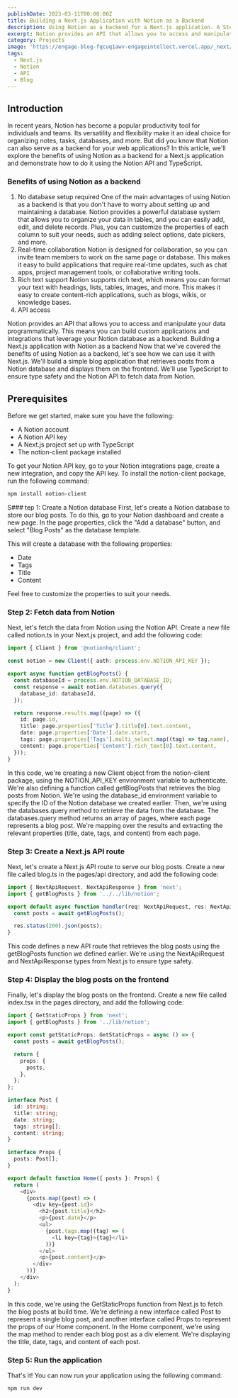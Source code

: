```yaml
---
publishDate: 2023-03-11T00:00:00Z
title: Building a Next.js Application with Notion as a Backend
description: Using Notion as a backend for a Next.js application. A Step-by-Step Guide.
excerpt: Notion provides an API that allows you to access and manipulate your data programmatically. This means you can build custom applications and integrations that leverage your Notion database as a backend.
category: Projects
image: 'https://engage-blog-fqcuq1awv-engageintellect.vercel.app/_next/image?url=https%3A%2F%2Fimages.unsplash.com%2Fphoto-1642132652859-3ef5a1048fd1%3Fixlib%3Drb-4.0.3%26q%3D80%26fm%3Djpg%26crop%3Dentropy%26cs%3Dtinysrgb&w=3840&q=75'
tags:
  - Next.js
  - Notion
  - API
  - Blog
---
```


## Introduction

In recent years, Notion has become a popular productivity tool for individuals and teams. Its versatility and flexibility make it an ideal choice for organizing notes, tasks, databases, and more. But did you know that Notion can also serve as a backend for your web applications? In this article, we'll explore the benefits of using Notion as a backend for a Next.js application and demonstrate how to do it using the Notion API and TypeScript.

### Benefits of using Notion as a backend

1. No database setup required
   One of the main advantages of using Notion as a backend is that you don't have to worry about setting up and maintaining a database. Notion provides a powerful database system that allows you to organize your data in tables, and you can easily add, edit, and delete records. Plus, you can customize the properties of each column to suit your needs, such as adding select options, date pickers, and more.
2. Real-time collaboration
   Notion is designed for collaboration, so you can invite team members to work on the same page or database. This makes it easy to build applications that require real-time updates, such as chat apps, project management tools, or collaborative writing tools.
3. Rich text support
   Notion supports rich text, which means you can format your text with headings, lists, tables, images, and more. This makes it easy to create content-rich applications, such as blogs, wikis, or knowledge bases.
4. API access

Notion provides an API that allows you to access and manipulate your data programmatically. This means you can build custom applications and integrations that leverage your Notion database as a backend.
Building a Next.js application with Notion as a backend
Now that we've covered the benefits of using Notion as a backend, let's see how we can use it with Next.js. We'll build a simple blog application that retrieves posts from a Notion database and displays them on the frontend. We'll use TypeScript to ensure type safety and the Notion API to fetch data from Notion.

## Prerequisites

Before we get started, make sure you have the following:

- A Notion account
- A Notion API key
- A Next.js project set up with TypeScript
- The notion-client package installed

To get your Notion API key, go to your Notion integrations page, create a new integration, and copy the API key.
To install the notion-client package, run the following command:

```bash
npm install notion-client
```

S### tep 1: Create a Notion database
First, let's create a Notion database to store our blog posts. To do this, go to your Notion dashboard and create a new page. In the page properties, click the "Add a database" button, and select "Blog Posts" as the database template.

This will create a database with the following properties:

- Date
- Tags
- Title
- Content

Feel free to customize the properties to suit your needs.

### Step 2: Fetch data from Notion

Next, let's fetch the data from Notion using the Notion API. Create a new file called notion.ts in your Next.js project, and add the following code:

```typescript
import { Client } from '@notionhq/client';

const notion = new Client({ auth: process.env.NOTION_API_KEY });

export async function getBlogPosts() {
  const databaseId = process.env.NOTION_DATABASE_ID;
  const response = await notion.databases.query({
    database_id: databaseId,
  });

  return response.results.map((page) => ({
    id: page.id,
    title: page.properties['Title'].title[0].text.content,
    date: page.properties['Date'].date.start,
    tags: page.properties['Tags'].multi_select.map((tag) => tag.name),
    content: page.properties['Content'].rich_text[0].text.content,
  }));
}
```

In this code, we're creating a new Client object from the notion-client package, using the NOTION_API_KEY environment variable to authenticate. We're also defining a function called getBlogPosts that retrieves the blog posts from Notion.
We're using the database_id environment variable to specify the ID of the Notion database we created earlier. Then, we're using the databases.query method to retrieve the data from the database.
The databases.query method returns an array of pages, where each page represents a blog post. We're mapping over the results and extracting the relevant properties (title, date, tags, and content) from each page.

### Step 3: Create a Next.js API route

Next, let's create a Next.js API route to serve our blog posts. Create a new file called blog.ts in the pages/api directory, and add the following code:

```typescript
import { NextApiRequest, NextApiResponse } from 'next';
import { getBlogPosts } from '../../lib/notion';

export default async function handler(req: NextApiRequest, res: NextApiResponse) {
  const posts = await getBlogPosts();

  res.status(200).json(posts);
}
```

This code defines a new API route that retrieves the blog posts using the getBlogPosts function we defined earlier. We're using the NextApiRequest and NextApiResponse types from Next.js to ensure type safety.

### Step 4: Display the blog posts on the frontend

Finally, let's display the blog posts on the frontend. Create a new file called index.tsx in the pages directory, and add the following code:

```typescript
import { GetStaticProps } from 'next';
import { getBlogPosts } from '../lib/notion';

export const getStaticProps: GetStaticProps = async () => {
  const posts = await getBlogPosts();

  return {
    props: {
      posts,
    },
  };
};

interface Post {
  id: string;
  title: string;
  date: string;
  tags: string[];
  content: string;
}

interface Props {
  posts: Post[];
}

export default function Home({ posts }: Props) {
  return (
    <div>
      {posts.map((post) => (
        <div key={post.id}>
          <h2>{post.title}</h2>
          <p>{post.date}</p>
          <ul>
            {post.tags.map((tag) => (
              <li key={tag}>{tag}</li>
            ))}
          </ul>
          <p>{post.content}</p>
        </div>
      ))}
    </div>
  );
}
```

In this code, we're using the GetStaticProps function from Next.js to fetch the blog posts at build time. We're defining a new interface called Post to represent a single blog post, and another interface called Props to represent the props of our Home component.
In the Home component, we're using the map method to render each blog post as a div element. We're displaying the title, date, tags, and content of each post.

### Step 5: Run the application

That's it! You can now run your application using the following command:

```bash
npm run dev
```
